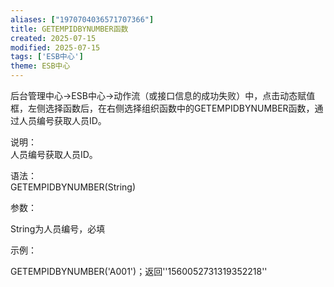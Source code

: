 ```yaml
---
aliases: ["1970704036571707366"]
title: GETEMPIDBYNUMBER函数
created: 2025-07-15
modified: 2025-07-15
tags: ['ESB中心']
theme: ESB中心
---
```


后台管理中心->ESB中心->动作流（或接口信息的成功失败）中，点击动态赋值框，左侧选择函数后，在右侧选择组织函数中的GETEMPIDBYNUMBER函数，通过人员编号获取人员ID。

说明：  
人员编号获取人员ID。

语法：  
GETEMPIDBYNUMBER(String)

参数：

String为人员编号，必填

示例：

GETEMPIDBYNUMBER('A001')；返回''1560052731319352218''